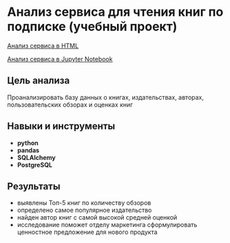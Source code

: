 # Анализ сервиса для чтения книг по подписке (учебный проект)

[Анализ сервиса в HTML](https://alexslobodskoj.github.io/Portfolio/Book_Service/book_service.html)

[Анализ сервиса в Jupyter Notebook](https://github.com/AlexSlobodskoj/Portfolio/blob/main/Book_Service/book_service.ipynb)

## Цель анализа

Проанализировать базу данных о книгах, издательствах, авторах, пользовательских обзорах и оценках книг

## Навыки и инструменты

- **python**
- **pandas**
- **SQLAlchemy**
- **PostgreSQL**

## Результаты

- выявлены Топ-5 книг по количеству обзоров
- определено самое популярное издательство
- найден автор книг с самой высокой средней оценкой
- исследование поможет отделу маркетинга сформулировать ценностное предложение для нового продукта
